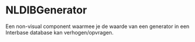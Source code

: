 # NLDIBGenerator
Een non-visual component waarmee je de waarde van een generator in een Interbase database kan verhogen/opvragen.
